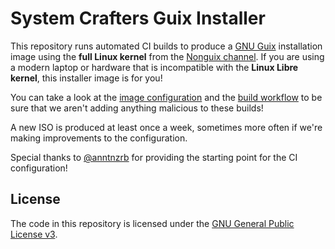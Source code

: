 # System Crafters Guix Installer

This repository runs automated CI builds to produce a
[GNU Guix](https://guix.gnu.org) installation image using the
**full Linux kernel** from the
[Nonguix channel](https://gitlab.com/nonguix/nonguix). If you are using a
modern laptop or hardware that is incompatible with the **Linux Libre kernel**,
this installer image is for you!

You can take a look at the [image configuration](installer.scm) and the
[build workflow](.github/workflows/build.yaml) to be sure that we aren't adding
anything malicious to these builds!

A new ISO is produced at least once a week, sometimes more often if we're
making improvements to the configuration.

Special thanks to [@anntnzrb](https://github.com/anntnzrb) for providing the
starting point for the CI configuration!

## License

The code in this repository is licensed under the
[GNU General Public License v3](LICENSE.txt).
